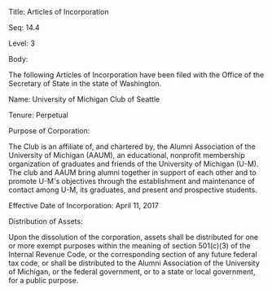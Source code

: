 Title:  Articles of Incorporation

Seq:    14.4

Level:  3

Body:

The following Articles of Incorporation have been filed with the Office of the Secretary of State in the state of Washington. 

Name: University of Michigan Club of Seattle

Tenure:	Perpetual

Purpose of Corporation: 

The Club is an affiliate of, and chartered by, the Alumni Association of the University of Michigan (AAUM), an educational, nonprofit membership organization of graduates and friends of the University of Michigan (U-M). The club and AAUM bring alumni together in support of each other and to promote U-M's objectives through the establishment and maintenance of contact among U-M, its graduates, and present and prospective students.

Effective Date of Incorporation: April 11, 2017

Distribution of Assets:	

Upon the dissolution of the corporation, assets shall be distributed for one or more exempt purposes within the meaning of section 501(c)(3) of the Internal Revenue Code, or the corresponding section of any future federal tax code, or shall be distributed to the Alumni Association of the University of Michigan, or the federal government, or to a state or local government, for a public purpose.
